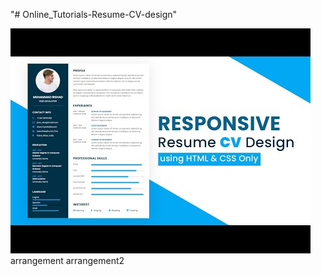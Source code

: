 "# Online_Tutorials-Resume-CV-design"

<img src="How to Create Responsive Resume Website using HTML and CSS _ Resume CV design in HTML CSS.jpg">
arrangement
arrangement2
